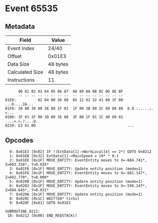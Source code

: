 # Event 65535

## Metadata

| Field           | Value    |
|-----------------|----------|
| Event Index     | 24/40    |
| Offset          | 0x01E3   |
| Data Size       | 48 bytes |
| Calculated Size | 48 bytes |
| Instructions    | 11       |

```
      00 01 02 03 04 05 06 07  08 09 0A 0B 0C 0D 0E 0F
      -- -- -- -- -- -- -- --  -- -- -- -- -- -- -- --
01E0:          02 04 00 36 80  01 12 02 32 41 80 1F 00     ...6....2A...
01F0: 38 80 39 80 3A 80 1F 01  1F 00 3B 80 3C 80 00 80  8.9.:.....;.<...
0200: 1F 01 1F 00 3D 80 3E 80  3F 80 1F 01 1C 40 80 01  ....=.>.?....@..
0210: E3 01 00                                          ...             
```

## Opcodes

```
  0: 0x01E3 [0x02] IF !(ExtData[1]->WorkLocal[4] == 2*) GOTO 0x0212
  1: 0x01EB [0x32] ExtData[1]->MainSpeed = 19* * 0.1
  2: 0x01EE [0x1F] MOVE_ENTITY: EventEntity moves to X=-604.741*, Z=603.338*, Y=0.035*
  3: 0x01F6 [0x1F] MOVE_ENTITY: Update entity position (mode=1)
  4: 0x01F8 [0x1F] MOVE_ENTITY: EventEntity moves to X=-601.147*, Z=602.770*, Y=0.000*
  5: 0x0200 [0x1F] MOVE_ENTITY: Update entity position (mode=1)
  6: 0x0202 [0x1F] MOVE_ENTITY: EventEntity moves to X=-598.147*, Z=604.645*, Y=0.031*
  7: 0x020A [0x1F] MOVE_ENTITY: Update entity position (mode=1)
  8: 0x020C [0x1C] WAIT(60* ticks)
  9: 0x020F [0x01] GOTO 0x01E3

SUBROUTINE_0212:
 10: 0x0212 [0x00] END_REQSTACK()
```
